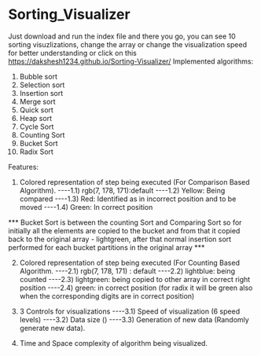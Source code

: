 # Sorting_Visualizer
Just download and run the index file and there you go, you can see 10 sorting visuzlizations, change the array or change the visualization speed for better understanding
or click on this https://dakshesh1234.github.io/Sorting-Visualizer/
Implemented algorithms:
 1) Bubble sort
 2) Selection sort
 3) Insertion sort
 4) Merge sort
 5) Quick sort
 6) Heap sort
 7) Cycle Sort
 8) Counting Sort
 9) Bucket Sort
10) Radix Sort

Features:
1) Colored representation of step being executed (For Comparison Based Algorithm).
   ----1.1) rgb(7, 178, 171):default
   ----1.2) Yellow: Being compared
   ----1.3) Red: Identified as in incorrect position and to be moved
   ----1.4) Green: In correct position
   
*** Bucket Sort is between the counting Sort and Comparing Sort so for initially all the elements are copied to the bucket and from that it copied back to the original array - lightgreen, after that normal insertion sort performed for each bucket partitions in the original array ***

2) Colored representation of step being executed (For Counting Based Algorithm.
   ----2.1) rgb(7, 178, 171) : default
   ----2.2) lightblue: being counted
   ----2.3) lightgreen: being copied to other array in correct right position
   ----2.4) green: in correct position (for radix it will be green also when the corresponding digits are in correct position)

3) 3 Controls for visualizations
   ----3.1) Speed of visualization (6 speed levels)
   ----3.2) Data size ()
   ----3.3) Generation of new data (Randomly generate new data).

4) Time and Space complexity of algorithm being visualized.


